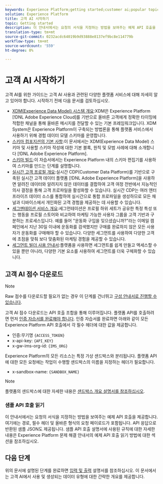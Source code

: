 ```yaml
---
keywords: Experience Platform;getting started;customer ai;popular topics
solution: Experience Platform
title: 고객 AI 시작하기
topic: Getting started
description: 이 안내서에서는 요청의 서식을 지정하는 방법을 보여주는 예제 API 호출을 제공합니다. 여기에는 경로, 필수 헤더 및 올바른 형식의 요청 페이로드가 포함됩니다.
translation-type: tm+mt
source-git-commit: 0232acdc64019b9d93888e8137ef9bc8e114779b
workflow-type: tm+mt
source-wordcount: '559'
ht-degree: 0%

---
```



# 고객 AI 시작하기

고객 AI를 위한 가이드는 고객 AI 사용과 관련된 다양한 플랫폼 서비스에 대해 자세히 알고 있어야 합니다. 시작하기 전에 다음 문서를 검토하십시오.

- [XDM(Experience Data Model) 시스템 개요](../../xdm/home.md):XDM은 Experience Platform [!DNL Adobe Experience Cloud]를 기반으로 올바른 고객에게 정확한 타이밍에 적합한 채널을 통해 올바른 메시지를 전달할 수 있는 기본 프레임워크입니다. XDM System은 Experience Platform이 구축되는 방법론을 통해 플랫폼 서비스에서 사용하기 위해 경험 데이터 모델 스키마를 운영합니다.
- [스키마 컴포지션의 기본 사항](../../xdm/schema/composition.md):이 문서에서는 XDM(Experience Data Model) 스키마 및 사용할 스키마 작성에 대한 기본 블록, 원칙 및 모범 사례에 대해 소개합니다 [!DNL Adobe Experience Platform].
- [스키마 빌드](../../xdm/tutorials/create-schema-ui.md):이 자습서에서는 Experience Platform 내의 스키마 편집기를 사용하여 스키마를 만드는 단계를 설명합니다.
- [실시간 고객 프로필 개요](../../rtcdp/overview.md):실시간 CDP(Customer Data Platform)를 기반으로 구축된 실시간 고객 데이터 플랫폼 [!DNL Adobe Experience Platform]을 사용하면 알려진 데이터와 알려지지 않은 데이터를 결합하여 고객 여정 전반에서 지능적인 의사 결정을 통해 고객 프로파일을 활성화할 수 있습니다. 실시간 CDP는 여러 엔터프라이즈 데이터 소스를 통합하여 실시간으로 통합 프로파일을 생성하므로 모든 채널과 디바이스에서 개인화된 고객 경험을 제공하는 데 사용할 수 있습니다.
- [세그멘테이션 서비스 개요](../../segmentation/home.md):세그먼테이션은 프로필 하위 세트가 공유한 특정 특성 또는 행동을 프로필 스토어와 비교하여 마케팅 가능한 사용자 그룹을 고객 기반과 구분하는 프로세스입니다. 예를 들어 &quot;운동화 구입을 잊으셨습니까?&quot;라는 이메일 캠페인에서 지난 30일 이내에 운동화를 검색했지만 구매를 완료하지 않은 모든 사용자가 운동화를 구매해야 할 수 있습니다. 다양한 세그먼트를 사용하여 다양한 고객에 초점을 맞춰 보다 맞춤화된 마케팅 경험을 제공할 수 있습니다.
- [세그먼트 빌더 사용 안내서](../../segmentation/tutorials/create-a-segment.md):플랫폼을 사용하면 세그먼트를 쉽게 만들고 액세스할 수 있을 뿐만 아니라, 다양한 기본 요소를 사용하여 세그먼트를 더욱 구체화할 수 있습니다.

## 고객 AI 점수 다운로드

>[!NOTE]
>
>Raw 점수를 다운로드할 필요가 없는 경우 이 단계를 건너뛰고 [구성 안내서로 진행할 수 있습니다](./user-guide/configure.md).

고객 AI 점수 다운로드는 API 호출 조합을 통해 이루어집니다. 플랫폼 API를 호출하려면 먼저 [인증 자습서를 완료해야 합니다](../../tutorials/authentication.md). 인증 자습서를 완료하면 아래와 같이 모든 Experience Platform API 호출에서 각 필수 헤더에 대한 값을 제공합니다.

- 인증:무기명 `{ACCESS_TOKEN}`
- x-api-key: `{API_KEY}`
- x-gw-ims-org-id: `{IMS_ORG}`

Experience Platform의 모든 리소스는 특정 가상 샌드박스와 분리됩니다. 플랫폼 API에 대한 모든 요청에는 작업이 수행할 샌드박스의 이름을 지정하는 헤더가 필요합니다.

- x-sandbox-name: `{SANDBOX_NAME}`

>[!NOTE]
>
>플랫폼의 샌드박스에 대한 자세한 내용은 [샌드박스 개요 설명서를 참조하십시오](../../sandboxes/home.md).

### 샘플 API 호출 읽기

이 안내서에서는 요청의 서식을 지정하는 방법을 보여주는 예제 API 호출을 제공합니다. 여기에는 경로, 필수 헤더 및 올바른 형식의 요청 페이로드가 포함됩니다. API 응답으로 반환된 샘플 JSON도 제공됩니다. 샘플 API 호출 설명서에 사용된 규칙에 대한 자세한 내용은 Experience Platform 문제 해결 안내서의 예제 API 호출 [](../../landing/troubleshooting.md) 읽기 방법에 대한 섹션을 참조하십시오.

## 다음 단계

위의 문서에 설명된 단계를 완료하면 [입력 및 출력](./input-output.md) 설명서를 참조하십시오. 이 문서에서는 고객 AI에서 사용 및 생성되는 데이터 유형에 대한 간략한 개요를 제공합니다.